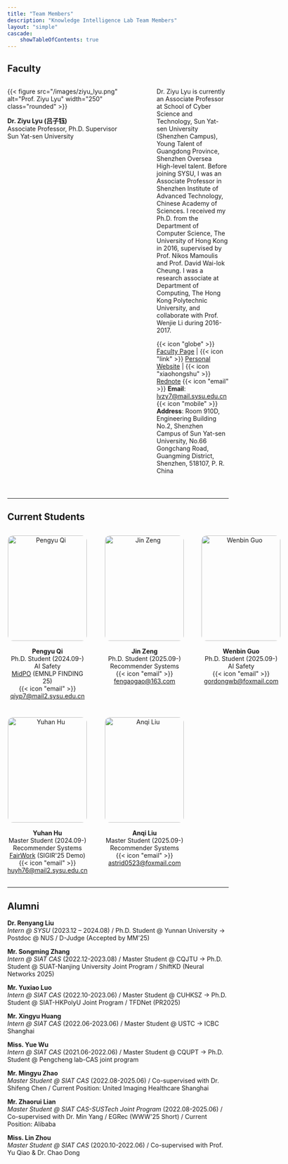 ```yaml
---
title: "Team Members"
description: "Knowledge Intelligence Lab Team Members"
layout: "simple"
cascade:
    showTableOfContents: true
---
```


## Faculty

<div style="display: flex; gap: 40px; align-items: flex-start; margin-bottom: 40px;">

<div style="flex: 0 0 300px;">

{{< figure src="/images/ziyu_lyu.png" alt="Prof. Ziyu Lyu" width="250" class="rounded" >}}

**Dr. Ziyu Lyu (吕子钰)**  
Associate Professor, Ph.D. Supervisor  
Sun Yat-sen University  



</div>

<div style="flex: 1;">

Dr. Ziyu Lyu is currently an Associate Professor at School of Cyber Science and Technology, Sun Yat-sen University (Shenzhen Campus), Young Talent of Guangdong Province, Shenzhen Oversea High-level talent. Before joining SYSU, I was an Associate Professor in Shenzhen Institute of Advanced Technology, Chinese Academy of Sciences. I received my Ph.D. from the Department of Computer Science, The University of Hong Kong in 2016, supervised by Prof. Nikos Mamoulis and Prof. David Wai-lok Cheung. I was a research associate at Department of Computing, The Hong Kong Polytechnic University, and collaborate with Prof. Wenjie Li during 2016-2017.



{{< icon "globe" >}} [Faculty Page](https://scst.sysu.edu.cn/members/members01/1410204.htm) | {{< icon "link" >}} [Personal Website](https://sites.google.com/site/crystalziyulu/home) | {{< icon "xiaohongshu" >}} [Rednote](https://www.xiaohongshu.com/user/profile/5bbda6d9e1822b0001c528d7)
{{< icon "email" >}} **Email**: lvzy7@mail.sysu.edu.cn  
{{< icon "mobile" >}} **Address**: Room 910D, Engineering Building No.2, Shenzhen Campus of Sun Yat-sen University, No.66 Gongchang Road, Guangming District, Shenzhen, 518107, P. R. China
</div>

</div>

---

## Current Students

<div style="display: grid; grid-template-columns: repeat(3, 1fr); gap: 40px; margin: 30px 0;">

<div style="display: flex; flex-direction: column; align-items: center; text-align: center;">
<img src="/images/pengyu_qi.png" alt="Pengyu Qi" style="width: 180px; height: 240px; object-fit: cover; border-radius: 12px; margin-bottom: 15px;">
<div>
<strong>Pengyu Qi</strong><br>
Ph.D. Student (2024.09-)<br>
AI Safety<br>
<a href="https://arxiv.org/abs/2506.02460">MidPO</a> (EMNLP FINDING 25)<br>
{{< icon "email" >}} <a href="mailto:qiyp7@mail2.sysu.edu.cn">qiyp7@mail2.sysu.edu.cn</a>
</div>
</div>

<div style="display: flex; flex-direction: column; align-items: center; text-align: center;">
<img src="/images/jin_zeng.png" alt="Jin Zeng" style="width: 180px; height: 240px; object-fit: cover; border-radius: 12px; margin-bottom: 15px;">
<div>
<strong>Jin Zeng</strong><br>
Ph.D. Student (2025.09-)<br>
Recommender Systems<br>
{{< icon "email" >}} <a href="mailto:fengaogao@163.com">fengaogao@163.com</a>
</div>
</div>

<div style="display: flex; flex-direction: column; align-items: center; text-align: center;">
<img src="/images/wenbin_guo.jpg" alt="Wenbin Guo" style="width: 180px; height: 240px; object-fit: cover; border-radius: 12px; margin-bottom: 15px;">
<div>
<strong>Wenbin Guo</strong><br>
Ph.D. Student (2025.09-)<br>
AI Safety<br>
{{< icon "email" >}} <a href="mailto:gordongwb@foxmail.com">gordongwb@foxmail.com</a>
</div>
</div> 

<div style="display: flex; flex-direction: column; align-items: center; text-align: center;">
<img src="/images/yuhan_hu.png" alt="Yuhan Hu" style="width: 180px; height: 240px; object-fit: cover; border-radius: 12px; margin-bottom: 15px;">
<div>
<strong>Yuhan Hu</strong><br>
Master Student (2024.09-)<br>
Recommender Systems<br>
<a href="https://huggingface.co/spaces/chenzhouliiii/FairWork2">FairWork</a> (SIGIR'25 Demo)<br>
{{< icon "email" >}} <a href="mailto:huyh76@mail2.sysu.edu.cn">huyh76@mail2.sysu.edu.cn</a>
</div>
</div>

<div style="display: flex; flex-direction: column; align-items: center; text-align: center;">
<img src="/images/anqi_liu.png" alt="Anqi Liu" style="width: 180px; height: 240px; object-fit: cover; border-radius: 12px; margin-bottom: 15px;">
<div>
<strong>Anqi Liu</strong><br>
Master Student (2025.09-)<br>
Recommender Systems<br>
{{< icon "email" >}} <a href="mailto:astrid0523@foxmail.com">astrid0523@foxmail.com</a>
</div>
</div>

</div>

<!-- ### Research Interns

**Undergraduate Interns** {{< badge >}}Research Interns{{< /badge >}}  
{{< icon "pencil" >}} Participating in cutting-edge research projects and gaining research training opportunities -->

---

## Alumni
**Dr. Renyang Liu**  
*Intern @ SYSU* (2023.12 – 2024.08) / Ph.D. Student @ Yunnan University → Postdoc @ NUS / D-Judge (Accepted by MM'25)

**Mr. Songming Zhang**  
*Intern @ SIAT CAS* (2022.12-2023.08) / Master Student @ CQJTU → Ph.D. Student @ SUAT-Nanjing University Joint Program / ShiftKD (Neural Networks 2025)

**Mr. Yuxiao Luo**  
*Intern @ SIAT CAS* (2022.10-2023.06) / Master Student @ CUHKSZ → Ph.D. Student @ SIAT-HKPolyU Joint Program / TFDNet (PR2025)

**Mr. Xingyu Huang**  
*Intern @ SIAT CAS* (2022.06-2023.06) / Master Student @ USTC → ICBC Shanghai

**Miss. Yue Wu**  
*Intern @ SIAT CAS* (2021.06-2022.06) / Master Student @ CQUPT → Ph.D. Student @ Pengcheng lab-CAS joint program

**Mr. Mingyu Zhao**  
*Master Student @ SIAT CAS* (2022.08-2025.06) / Co-supervised with Dr. Shifeng Chen / Current Position: United Imaging Healthcare Shanghai

**Mr. Zhaorui Lian**  
*Master Student @ SIAT CAS-SUSTech Joint Program* (2022.08-2025.06) / Co-supervised with Dr. Min Yang / EGRec (WWW'25 Short) / Current Position: Alibaba

**Miss. Lin Zhou**  
*Master Student @ SIAT CAS* (2020.10-2022.06) / Co-supervised with Prof. Yu Qiao & Dr. Chao Dong

